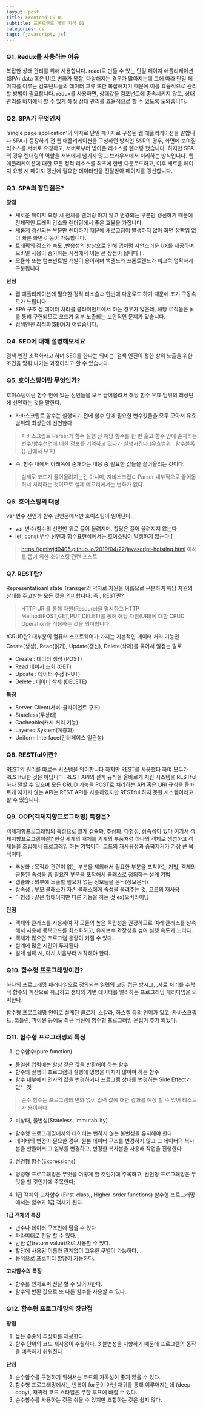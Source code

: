 ```yaml
---
layout: post
title: Frontend CS 01
subtitle: 프론트엔드 개발 지식 01
categories: cs
tags: [javascript, js]
---
```


### Q1. Redux를 사용하는 이유
복잡한 상태 관리를 위해 사용합니다. react로 만들 수 있는 단일 페이지 애플리케이션(SPA) data 혹은 UI으 변화가 복잡, 다양해지는 경우가 많아지는데 그에 따라 단일 페이지를 이루는 컴포넌트들의 데이터 교류 또한 복잡해지기 때문에 이를 효율적으로 관리할 방법이 필요합니다. redux를 사용하면, 상태값을 컴포넌트에 종속시키지 않고, 상태관리를 바까에서 할 수 있게 해줘 상태 관리를 효율적으로 할 수 있도록 도와줍니다.

### Q2. SPA가 무엇인지
'single page application'의 약자로 단일 페이지로 구성된 웹 애플리케이션을 말합니다 SPA가 등장하기 전 웹 애플리케이션을 구성하던 방식인 SSR의 경우, 화면에 보여질 리소스를 서버로 요청하고, 서버로부터 받아온 리소스를 렌더링 했습니다. 하지만 SPA의 경우 렌더링의 역할을 서버에게 넘기지 않고 브라우저에서 처리하는 방식입니다. 웹 애플리케이션에 대한 모든 정적 리소스를 최초에 한번 다운로드하고, 이후 새로운 페이지 요청 시 페이지 갱신에 필요한 데이터만을 전달받아 페이지를 갱신합니다.

### Q3. SPA의 장단점은?
**장점**
- 새로운 페이지 요청 시 전체를 렌더링 하지 않고 변경되는 부분만 갱신하기 때문에 전체적인 트래픽 감소와 렌더링에서 좋은 효율을 가집니다.
- 새롭게 갱신되는 부분만 렌더하기 때문에 새로고침이 발생하지 않아 화면 깜빡임 없이 빠른 화면 이동이 가능합니다.
- 트래픽의 감소와 속도 ,반응성의 향상으로 인해 앱처럼 자연스러운 UX를 제공하며 모바일 사용이 증가하는 시점에서 이는 큰 장점이 됩니다ㅣ.
- 모듈화 또는 컴포넌트별 개발이 용이하며 백엔드와 프론트엔드가 비교적 명확하게 구분됩니다

**단점** 
- 웹 애플리케이션에 필요한 정적 리소슬ㄹ 한번에 다운로드 하기 때문에 초기 구동속도가 느립니다.
- SPA 구조 상 데이터 처리를 클라이언트에서 하는 경우가 많은데, 해당 로직들은 js를 통해 구현되므로 코드가 외부 노출되는 보안적인 문제가 있습니다.
- 검색엔진 최적화(SEO)가 어렵습니다.

### Q4. SEO에 대해 설명해보세요
검색 엔진 초적화라고 하며 SEO를 한다는 의미는 '검색 엔진이 정한 상위 노출을 위한 조건을 맞춰 나가는 과정이라고 할 수 있습니다.

### Q5. 호이스팅이란 무엇인가?
호이스팅이란 함수 안에 있는 선언들을 모두 끌어올려서 해당 함수 유효 범위의 최상단에 선언하는 것을 말한다. 


- 자바스크립트 함수는 실행되기 전에 함수 안에 필요한 변수값들을 모두 모아서 유효 범위의 최상단에 선언한다
> 자바스크립트 Parser가 함수 실행 전 해당 함수를 한 번 훑고 함수 안에 존재하는 변수/함수선언에 대한 정보를 기억하고 있다가 실행시칸다.(유효범위 : 함수블록 {} 안에서 유효)

- 즉, 함수 내에서 아래쪽에 존재하는 내용 중 필요한 값들을 끌어올리는 것이다. 
> 실제로 코드가 끌어올려지는건 아니며, 자바스크립ㅌ Parser 내부적으로 끌어올려서 처리하는 것이므로 실제 메모리에서는 변화가 없다.

### Q6. 호이스팅의 대상
var 변수 선언과 함수 선언문에서만 호이스팅이 일어난다.
- var 변수/함수의 선언만 위로 끌어 올려지며, 할당은 끌어 올려지지 않는다
- let, const 변수 선언과 함수표현식에서는 호이스팅이 발생하지 않는다.[
> https://gmlwjd9405.github.io/2019/04/22/javascript-hoisting.html
이해를 돕기 위한 호이스팅 관련 포스트

### Q7. REST란?
Representatioanl state Transger의 약자로 자원을 이름으로 구분하여 해당 자원의 상태를 주고받는 모든 것을 의미합니다.
즉 , REST란?
>  HTTP URI를 통해 자원(Resoure)을 명시하고 HTTP Method(POST,GET,PUT,DELET)를 통해 해당 자원(URI)에 대한 CRUD Operation을 적용하는 것을 의미합니다.

❗️CRUD란?
대부분의 컴퓨터 소프트웨어가 가지는 기본적인 데이터 처리 기능인 Create(생성), Read(읽기), Update(갱신), Delete(삭제)를 묶어서 일컫는 말로
- Create : 데이터 생성 (POST)
- Read  데이저 조회 (GET)
- Update : 데이터 수정 (PUT)
- Delete : 데이터 삭제 (DELETE)

**특징**
- Server-Client(서버-클라이언트 구조)
- Stateless(무상태)
- Cacheable(캐시 처리 기능)
- Layered System(계층화)
- Uniform Interface(인터페이스 일관성)

### Q8. RESTful이란?

REST의 원리를 따르는 시스템을 의미합니다 하지만 REST를 사용했다 하여 모두가 RESTful한 것은 아닙니다. REST API의 설계 규칙을 올바르게 지킨 시스템을 RESTful하다 말할 수 있으며 모든 CRUD 기능을 POST로 처리하는 API 혹은 URI 규칙을 올바르게 지키지 않는 API는 REST API를 사용하였지만 RESTful 하지 못한 시스템이라고 할 수 있습니다.

### Q9. OOP(객체지향프로그래밍) 특징은?
객체지향프로그래밍의 특성으로 크게 캡슐화, 추상화, 다형성, 상속성이 있다
여기서 객체지향프로그램이란? 현실 세계의 개체를 기계의 부품처럼 하나의 객체로 생성하고 객체들을 조립해서 프로그래밍 하는 기법이다.
코드의 재사용성과 중복제거가 가장  큰 목적이다.
- 추상화 : 목적과 관련이 없는 부분을 제외해서 필요한 부분을 포착하는 기법,
객체의 공통된 속성들 중 필요한 부분을 포착해서 클래스로 정의하는 설계 기법
- 캡슐화 : 외부에 노출할 필요가 없는 정보들을 은닉(정보은닉)
- 상속성 : 부모 클래스가 자손 클래스에게 속성을 물려주는 것, 코드의 재사용
- 다형성 : 같은 형태이지만 다른 기능을 하는 것 ex)오버라이딩

**단점** 
- 객체와 클래스를 사용하여 각 모듈의 높은 독립성을 권장하므로 여러 클래스를 상속해서 사용해 중복코드를 최소화하고, 유지보수 확장성을 높여 실행 속도가 느리다.
- 객체가 많으면 프로그램 용량이 커질 수 있다.
- 설계에 많은 시간이 투자된다.
- 설계 실패 시, 다시 처음부터 시작해야 한다.

### Q10. 함수형 프로그래밍이란?
하나의 프로그래밍 패러다임으로 정의되는 일련의 코딩 접근 방시그, ,자료 처리를 수학적 함수의 계산으로 취급하고 생타와 가변 데이터를 멀리하는 프로그래밍 패러다임을 의미한다.

함수형 프로그래밍 언어로 설계된 클로저, 스칼라, 하스켈 등의 언어가 있고, 자바스크립트, 코틀린, 파이썬 등에도 최근 버전에 함수형 프로그래밍 문법이 추가 되었다.

### Q11. 함수형 프로그래밍의 특징
1. 순수함수(pure function)
- 동일한 입력에는 항상 같은 값을 반환해야 하는 함수
- 함수의 실행이 프로그램의 실행에 영향을 미치지 않아야 하는 함수
- 함수 내부에서 인자의 값을 변경하거나 프로그램 상태를 변경하는 Side Effect가 없느 것
> 순수 함수는 프로그램의 변화 없이 입력 값에 대한 결과를 예상 할 수 있어 테스트가 용이하다.

2. 비상태, 불변성(Stateless, lmmutability)
- 함수형 프로그래밍에서의 데이터는 변하지 않는 불변성을 유지해야 한다.
- 데이터의 변경이 필요한 경우, 원본 데이터 구조를 변경하지 않고 그 데이터의 복사본을 만들어서 그 일부를 변경하고, 변경한 복사본을 사용해 작업을 진행한다.

3. 선언형 함수(Expressions)
- 명령형 프로그래밍은 무엇을 어떻게 할 것인가에 주목하고, 선언형 프로그래밍은 무엇을 할 것인가에 주목한다;

4. 1급 객체와 고차함수 (First-class,, Higher-order functions)
함수형 프로그래밍에서는 함수가 1급 객체가 된다. 

**1급 객체의 특징**
- 변수나 데이터 구조안에 담을 수 있다
- 파라미터로 전달 할 수 있다.
- 반환 값(return value)으로 사용할 수 있다.
- 할당에 사용된 이름과 관계없이 고유한 구별이 가능하다.
- 동적으로 프로퍼티 할당이 가능하다.


**고차함수의 특징**
- 함수를 인자로써 전달 할 수 있어야한다.
- 함수의 반환 값으로 또 다른 함수를 사용할 수 있다.

### Q12. 함수형 프로그래밍의 장단점

**장점**
1. 높은 수준의 추상화를 제공한다.
2. 함수 단위의 코드 재사용이 수월하다.
3 불변성을 지향하기 때문에 프로그램의 동작을 예측하기 쉬워진다.

**단점**
1. 순수함수를 구현하기 위해서는 코드의 가독성이 좋지 않을 수 있다.
2. 함수형 프로그래밍에서는 반복이 for문이 아닌 재귀를 통해 이루어지는데 (deep copy), 재귀적 코드 스타일은 무한 루프에 빠질 수 있다.
3. 순수함수를 사용하는 것은 쉬울 수 있지만 조합하는 것은 쉽지 않다.

